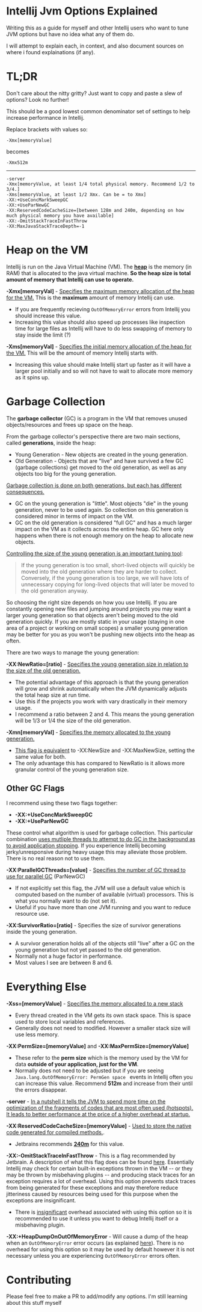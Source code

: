 # Intellij Jvm Options Explained

Writing this as a guide for myself and other Intellij users who want to tune JVM options but have no idea what any of them do.

I will attempt to explain each, in context, and also document sources on where i found explainations (if any).

# TL;DR

Don't care about the nitty gritty? Just want to copy and paste a slew of options? Look no further!

This should be a good lowest common denominator set of settings to help increase performance in Intellij.

Replace brackets with values so:
```
-Xmx[memoryValue]
```
becomes
```
-Xmx512m
```
___ 

```
-server
-Xmx[memoryValue, at least 1/4 total physical memory. Recommend 1/2 to 3/4.]
-Xms[memoryValue, at least 1/2 Xmx. Can be = to Xmx]
-XX:+UseConcMarkSweepGC
-XX:+UseParNewGC
-XX:ReservedCodeCacheSize=[between 128m and 240m, depending on how much physical memory you have available]
-XX:-OmitStackTraceInFastThrow
-XX:MaxJavaStackTraceDepth=-1
```

# Heap on the VM

Intellij is run on the Java Virtual Machine (VM). The **[heap](https://javarevisited.blogspot.com/2011/05/java-heap-space-memory-size-jvm.html)** is the memory (in RAM) that is allocated to the java virtual machine. **So the heap size is total amount of memory that Intellij can use to operate.**

**-Xmx[memoryVal]** - [Specifies the maximum memory allocation of the heap for the VM.](https://stackoverflow.com/a/14763095) This is the **maximum** amount of memory Intellij can use.
* If you are frequently recieving `OutOfMemoryError` errors from Intellij you should increase this value.
* Increasing this value should also speed up processes like inspection time for large files as Intellij will have to do less swapping of memory to stay inside the limit (?)

**-Xms[memoryVal]** - [Specifies the initial memory allocation of the heap for the VM.](https://stackoverflow.com/a/14763095) This will be the amount of memory Intellij starts with.
* Increasing this value should make Intellij start up faster as it will have a larger pool initially and so will not have to wait to allocate more memory as it spins up.

# Garbage Collection

The **garbage collector** (GC) is a program in the VM that removes unused objects/resources and frees up space on the heap.

From the garbage collector's perspective there are two main sections, called **generations**, inside the heap: 

* Young Generation - New objects are created in the young generation.
* Old Generation - Objects that are "live" and have survived a few GC (garbage collections) get moved to the old generation, as well as any objects too big for the young generation.

[Garbage collection is done on both generations, but each has different consequences.](http://crunchify.com/jvm-tuning-heapsize-stacksize-garbage-collection-fundamental/)

* GC on the young generation is "little". Most objects "die" in the young generation, never to be used again. So collection on this generation is considered minor in terms of impact on the VM. 
* GC on the old generation is considered "full GC" and has a much larger impact on the VM as it collects across the entire heap. GC here only happens when there is not enough memory on the heap to allocate new objects.

[Controlling the size of the young generation is an important tuning tool](https://blog.codecentric.de/en/2012/08/useful-jvm-flags-part-5-young-generation-garbage-collection/):
>If the young generation is too small, short-lived objects will quickly be moved into the old generation where they are harder to collect. Conversely, if the young generation is too large, we will have lots of unnecessary copying for long-lived objects that will later be moved to the old generation anyway.

So choosing the right size depends on how you use Intellij. If you are constantly opening new files and jumping around projects you may want a larger young generation so that objects aren't being moved to the old generation quickly. If you are mostly static in your usage (staying in one area of  a project or working on small scopes) a smaller young generation may be better for you as you won't be pushing new objects into the heap as often.

There are two ways to manage the young generation:

**-XX:NewRatio=[ratio]** - [Specifies the young generation size in relation to the size of the old generation.](https://blog.codecentric.de/en/2012/08/useful-jvm-flags-part-5-young-generation-garbage-collection/) 
* The potential advantage of this approach is that the young generation will grow and shrink automatically when the JVM dynamically adjusts the total heap size at run time.
* Use this if the projects you work with vary drastically in their memory usage.
* I recommend a ratio between 2 and 4. This means the young generation will be 1/3 or 1/4 the size of the old generation.

**-Xmn[memoryVal]** - [Specifies the memory allocated to the young generation.](http://blog.sokolenko.me/2014/11/javavm-options-production.html) 
* [This flag is equivalent](https://blogs.oracle.com/jonthecollector/entry/the_second_most_important_gc) to -XX:NewSize and -XX:MaxNewSize, setting the same value for both.
* The only advantage this has compared to NewRatio is it allows more granular control of the young generation size.

## Other GC Flags

I recommend using these two flags together:

* **-XX:+UseConcMarkSweepGC** 
* **-XX:+UseParNewGC**

These control what algorithm is used for garbage collection. This particular combination [uses mutliple threads to attempt to do GC in the background as to avoid application stopping](http://www.fasterj.com/articles/oraclecollectors1.shtml). If you experience Intellij becoming jerky/unresponsive during heavy usage this may alleviate those problem. There is no real reason not to use them.

**-XX:ParallelGCThreads=[value]** - [Specifies the number of GC thread to use for parallel GC](https://blog.codecentric.de/en/2013/01/useful-jvm-flags-part-6-throughput-collector/) (ParNewGC)
* If not explicitly set this flag, the JVM will use a default value which is computed based on the number of available (virtual) processors. This is what you normally want to do (not set it).
* Useful if you have more than one JVM running and you want to reduce resource use.

**-XX:SurvivorRatio=[ratio]** - Specifies the size of survivor generations inside the young generation.
* A survivor generation holds all of the objects still "live" after a GC on the young generation but not yet passed to the old generation.
* Normally not a huge factor in performance.
* Most values I see are between 8 and 6.

# Everything Else

**-Xss=[memoryValue]** - [Specifies the memory allocated to a new stack](http://www.onkarjoshi.com/blog/209/using-xss-to-adjust-java-default-thread-stack-size-to-save-memory-and-prevent-stackoverflowerror/)
* Every thread created in the VM gets its own stack space. This is space used to store local variables and references.
* Generally does not need to modified. However a smaller stack size will use less memory.

**-XX:PermSize=[memoryValue]** and **-XX:MaxPermSize=[memoryValue]**
* These refer to the **perm size** which is the memory used by the VM for data **outside of your application, just for the VM**. 
* Normally does not need to be adjusted but if you are seeing `Java.lang.OutOfMemoryError: PermGen space ` events in Intellij often you can increase this value. Recommend **512m** and increase from their until the errors disappear.

**-server** - [In a nutshell it tells the JVM to spend more time on the optimization of the fragments of codes that are most often used (hotspots). It  leads to better performance at the price of a higher overhead at startup.](https://victorpillac.com/2011/09/11/notes-on-the-java-server-flag/)

**-XX:ReservedCodeCacheSize=[memoryValue]** - [Used to store the native code generated for compiled methods.](https://blog.codecentric.de/en/2012/07/useful-jvm-flags-part-4-heap-tuning/).
* Jetbrains recommends [**240m**](https://intellij-support.jetbrains.com/hc/en-us/articles/206544869-Configuring-JVM-options-and-platform-properties) for this value.

**-XX:-OmitStackTraceInFastThrow** - This is a flag recommended by Jetbrain. A description of what this flag does can be found [here](http://www.oracle.com/technetwork/java/javase/relnotes-139183.html). Essentially Intellij may check for certain built-in exceptions thrown in the VM -- or they may be thrown by misbehaving plugins -- and producing stack traces for an exception requires a lot of overhead. Using this option prevents stack traces from being generated for these exceptions and may therefore reduce jitteriness caused by resources being used for this purpose when the exceptions are insignificant.
* There is [insignificant](https://groups.google.com/a/jclarity.com/d/msg/friends/4JOO6M29Jr0/IV5682yWh0QJ) overhead associated with using this option so it is recommended to use it unless you want to debug Intellij itself or a misbehaving plugin.

**-XX:+HeapDumpOnOutOfMemoryError** - Will cause a dump of the heap when an `OutOfMemoryError` error occurs (as explained [here](http://www.oracle.com/technetwork/java/javase/clopts-139448.html#gbzrr)). There is no overhead for using this option so it may be used by default however it is not necessary unless you are experiencing `OutOfMemoryError` errors often.

# Contributing

Please feel free to make a PR to add/modify any options. I'm still learning about this stuff myself

